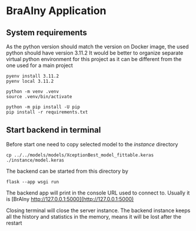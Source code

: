 # BraAIny Application

## System requirements
As the python version should match the version on Docker image, the used python should have version 3.11.2
It would be better to organize separate virtual python environment for this project as it can be different from the one used for a main project

```shell
pyenv install 3.11.2
pyenv local 3.11.2
```

```shell
python -m venv .venv
source .venv/bin/activate

python -m pip install -U pip
pip install -r requirements.txt
```

## Start backend in terminal

Before start one need to copy selected model to the _instance_ directory

```shell
cp ../../models/models/XceptionBest_model_fittable.keras ./instance/model.keras
```

The backend can be started from this directory by

```shell
flask --app wsgi run
```

The backend app will print in the console URL used to connect to. Usually it is [BrAIny http://127.0.0.1:5000](http://127.0.0.1:5000)

Closing terminal will close the server instance. The backend instance keeps all the history and statistics in the memory, means it will be lost after the restart

